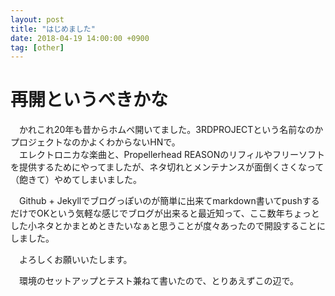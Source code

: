 ```yaml
---
layout: post
title: "はじめました"
date: 2018-04-19 14:00:00 +0900
tag: [other]
---
```


# 再開というべきかな

　かれこれ20年も昔からホムペ開いてました。3RDPROJECTという名前なのかプロジェクトなのかよくわからないHNで。   
　エレクトロニカな楽曲と、Propellerhead REASONのリフィルやフリーソフトを提供するためにやってましたが、ネタ切れとメンテナンスが面倒くさくなって（飽きて）やめてしまいました。   

　Github + Jekyllでブログっぽいのが簡単に出来てmarkdown書いてpushするだけでOKという気軽な感じでブログが出来ると最近知って、ここ数年ちょっとした小ネタとかまとめときたいなぁと思うことが度々あったので開設することにしました。  

　よろしくお願いいたします。   

　環境のセットアップとテスト兼ねて書いたので、とりあえずこの辺で。   
